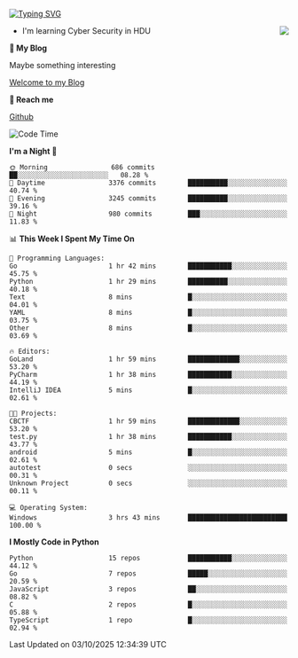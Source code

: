 [![Typing SVG](https://readme-typing-svg.herokuapp.com?font=Fira+Code&pause=1000&random=false&width=450&height=60&lines=Hello+%F0%9F%91%8B%F0%9F%8F%BB;I'm+JBNRZ)](https://git.io/typing-svg)

<a href="#">
  <img align="right" src="https://github-readme-stats.vercel.app/api?username=JBNRZ&show_icons=true&bg_color=15,f2f7fd,E0EAFC" />
</a>

- I'm learning Cyber Security in HDU

 **🌱 My Blog**

Maybe something interesting

[Welcome to my Blog](https://jbnrz.com.cn/)

 **💬 Reach me** 

[Github](https://github.com/JBNRZ)


<!--START_SECTION:waka-->
![Code Time](http://img.shields.io/badge/Code%20Time-1%2C403%20hrs%2040%20mins-blue)

**I'm a Night 🦉** 

```text
🌞 Morning                686 commits         ██░░░░░░░░░░░░░░░░░░░░░░░   08.28 % 
🌆 Daytime                3376 commits        ██████████░░░░░░░░░░░░░░░   40.74 % 
🌃 Evening                3245 commits        ██████████░░░░░░░░░░░░░░░   39.16 % 
🌙 Night                  980 commits         ███░░░░░░░░░░░░░░░░░░░░░░   11.83 % 
```


📊 **This Week I Spent My Time On** 

```text
💬 Programming Languages: 
Go                       1 hr 42 mins        ███████████░░░░░░░░░░░░░░   45.75 % 
Python                   1 hr 29 mins        ██████████░░░░░░░░░░░░░░░   40.18 % 
Text                     8 mins              █░░░░░░░░░░░░░░░░░░░░░░░░   04.01 % 
YAML                     8 mins              █░░░░░░░░░░░░░░░░░░░░░░░░   03.75 % 
Other                    8 mins              █░░░░░░░░░░░░░░░░░░░░░░░░   03.69 % 

🔥 Editors: 
GoLand                   1 hr 59 mins        █████████████░░░░░░░░░░░░   53.20 % 
PyCharm                  1 hr 38 mins        ███████████░░░░░░░░░░░░░░   44.19 % 
IntelliJ IDEA            5 mins              █░░░░░░░░░░░░░░░░░░░░░░░░   02.61 % 

🐱‍💻 Projects: 
CBCTF                    1 hr 59 mins        █████████████░░░░░░░░░░░░   53.20 % 
test.py                  1 hr 38 mins        ███████████░░░░░░░░░░░░░░   43.77 % 
android                  5 mins              █░░░░░░░░░░░░░░░░░░░░░░░░   02.61 % 
autotest                 0 secs              ░░░░░░░░░░░░░░░░░░░░░░░░░   00.31 % 
Unknown Project          0 secs              ░░░░░░░░░░░░░░░░░░░░░░░░░   00.11 % 

💻 Operating System: 
Windows                  3 hrs 43 mins       █████████████████████████   100.00 % 
```

**I Mostly Code in Python** 

```text
Python                   15 repos            ███████████░░░░░░░░░░░░░░   44.12 % 
Go                       7 repos             █████░░░░░░░░░░░░░░░░░░░░   20.59 % 
JavaScript               3 repos             ██░░░░░░░░░░░░░░░░░░░░░░░   08.82 % 
C                        2 repos             █░░░░░░░░░░░░░░░░░░░░░░░░   05.88 % 
TypeScript               1 repo              █░░░░░░░░░░░░░░░░░░░░░░░░   02.94 % 
```




 Last Updated on 03/10/2025 12:34:39 UTC
<!--END_SECTION:waka-->
